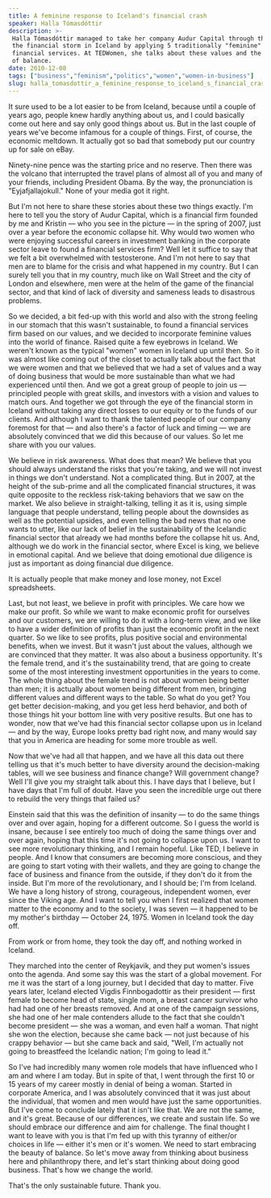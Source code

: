```yaml
---
title: A feminine response to Iceland's financial crash
speaker: Halla Tómasdóttir
description: >-
 Halla Tómasdóttir managed to take her company Audur Capital through the eye of
 the financial storm in Iceland by applying 5 traditionally "feminine" values to
 financial services. At TEDWomen, she talks about these values and the importance
 of balance.
date: 2010-12-08
tags: ["business","feminism","politics","women","women-in-business"]
slug: halla_tomasdottir_a_feminine_response_to_iceland_s_financial_crash
---
```


It sure used to be a lot easier to be from Iceland, because until a couple of years ago,
people knew hardly anything about us, and I could basically come out here and say only
good things about us. But in the last couple of years we've become infamous for a couple
of things. First, of course, the economic meltdown. It actually got so bad that somebody
put our country up for sale on eBay. 

Ninety-nine pence was the starting price and no reserve. Then there was the volcano that
interrupted the travel plans of almost all of you and many of your friends, including
President Obama. By the way, the pronunciation is "Eyjafjallajokull." None of your media
got it right.

But I'm not here to share these stories about these two things exactly. I'm here to tell
you the story of Audur Capital, which is a financial firm founded by me and Kristin — who
you see in the picture — in the spring of 2007, just over a year before the economic
collapse hit. Why would two women who were enjoying successful careers in investment
banking in the corporate sector leave to found a financial services firm? Well let it
suffice to say that we felt a bit overwhelmed with testosterone. And I'm not here to say
that men are to blame for the crisis and what happened in my country. But I can surely
tell you that in my country, much like on Wall Street and the city of London and
elsewhere, men were at the helm of the game of the financial sector, and that kind of lack
of diversity and sameness leads to disastrous problems.

So we decided, a bit fed-up with this world and also with the strong feeling in our
stomach that this wasn't sustainable, to found a financial services firm based on our
values, and we decided to incorporate feminine values into the world of finance. Raised
quite a few eyebrows in Iceland. We weren't known as the typical "women" women in Iceland
up until then. So it was almost like coming out of the closet to actually talk about the
fact that we were women and that we believed that we had a set of values and a way of
doing business that would be more sustainable than what we had experienced until then. And
we got a great group of people to join us — principled people with great skills, and
investors with a vision and values to match ours. And together we got through the eye of
the financial storm in Iceland without taking any direct losses to our equity or to the
funds of our clients. And although I want to thank the talented people of our company
foremost for that — and also there's a factor of luck and timing — we are absolutely
convinced that we did this because of our values. So let me share with you our
values.

We believe in risk awareness. What does that mean? We believe that you should always
understand the risks that you're taking, and we will not invest in things we don't
understand. Not a complicated thing. But in 2007, at the height of the sub-prime and all
the complicated financial structures, it was quite opposite to the reckless risk-taking
behaviors that we saw on the market. We also believe in straight-talking, telling it as it
is, using simple language that people understand, telling people about the downsides as
well as the potential upsides, and even telling the bad news that no one wants to utter,
like our lack of belief in the sustainability of the Icelandic financial sector that
already we had months before the collapse hit us. And, although we do work in the
financial sector, where Excel is king, we believe in emotional capital. And we believe
that doing emotional due diligence is just as important as doing financial due
diligence.

It is actually people that make money and lose money, not Excel spreadsheets.

Last, but not least, we believe in profit with principles. We care how we make our profit.
So while we want to make economic profit for ourselves and our customers, we are willing
to do it with a long-term view, and we like to have a wider definition of profits than
just the economic profit in the next quarter. So we like to see profits, plus positive
social and environmental benefits, when we invest. But it wasn't just about the values,
although we are convinced that they matter. It was also about a business opportunity. It's
the female trend, and it's the sustainability trend, that are going to create some of the
most interesting investment opportunities in the years to come. The whole thing about the
female trend is not about women being better than men; it is actually about women being
different from men, bringing different values and different ways to the table. So what do
you get? You get better decision-making, and you get less herd behavior, and both of those
things hit your bottom line with very positive results. But one has to wonder, now that
we've had this financial sector collapse upon us in Iceland — and by the way, Europe looks
pretty bad right now, and many would say that you in America are heading for some more
trouble as well.

Now that we've had all that happen, and we have all this data out there telling us that
it's much better to have diversity around the decision-making tables, will we see business
and finance change? Will government change? Well I'll give you my straight talk about this.
I have days that I believe, but I have days that I'm full of doubt. Have you seen the
incredible urge out there to rebuild the very things that failed us? 

Einstein said that this was the definition of insanity — to do the same things over and
over again, hoping for a different outcome. So I guess the world is insane, because I see
entirely too much of doing the same things over and over again, hoping that this time it's
not going to collapse upon us. I want to see more revolutionary thinking, and I remain
hopeful. Like TED, I believe in people. And I know that consumers are becoming more
conscious, and they are going to start voting with their wallets, and they are going to
change the face of business and finance from the outside, if they don't do it from the
inside. But I'm more of the revolutionary, and I should be; I'm from Iceland. We have a
long history of strong, courageous, independent women, ever since the Viking age. And I
want to tell you when I first realized that women matter to the economy and to the
society, I was seven — it happened to be my mother's birthday — October 24, 1975. Women in
Iceland took the day off.

From work or from home, they took the day off, and nothing worked in Iceland.

They marched into the center of Reykjavik, and they put women's issues onto the agenda.
And some say this was the start of a global movement. For me it was the start of a long
journey, but I decided that day to matter. Five years later, Iceland elected Vigdis
Finnbogadottir as their president — first female to become head of state, single mom, a
breast cancer survivor who had had one of her breasts removed. And at one of the campaign
sessions, she had one of her male contenders allude to the fact that she couldn't become
president — she was a woman, and even half a woman. That night she won the election,
because she came back — not just because of his crappy behavior — but she came back and
said, "Well, I'm actually not going to breastfeed the Icelandic nation; I'm going to lead
it."

So I've had incredibly many women role models that have influenced who I am and where I am
today. But in spite of that, I went through the first 10 or 15 years of my career mostly
in denial of being a woman. Started in corporate America, and I was absolutely convinced
that it was just about the individual, that women and men would have just the same
opportunities. But I've come to conclude lately that it isn't like that. We are not the
same, and it's great. Because of our differences, we create and sustain life. So we should
embrace our difference and aim for challenge. The final thought I want to leave with you is
that I'm fed up with this tyranny of either/or choices in life — either it's men or it's
women. We need to start embracing the beauty of balance. So let's move away from thinking
about business here and philanthropy there, and let's start thinking about doing good
business. That's how we change the world.

That's the only sustainable future. Thank you.

<!--
ad_duration=3.33
event="TEDWomen 2010"
external_start_time=0
intro_duration=11.82
is_subtitle_required="False"
is_talk_featured="True"
language="en"
language_swap="False"
native_language="en"
number_of_related_talks=6
number_of_speakers=1
number_of_subtitled_videos=28
number_of_tags=5
number_of_talk_download_languages=28
number_of_talk_more_resources=0
number_of_talk_recommendations=0
number_of_talks_take_actions=0
post_ad_duration=0.83
published_timestamp="2010-12-08 18:49:00"
recording_date="2010-12-08"
speaker_description="Change catalyst"
speaker_is_published=1
speaker_name="Halla Tómasdóttir"
talk_name="A feminine response to Iceland's financial crash"
talks_tags=["business","feminism","politics","women","women-in-business"]
url_audio="https://download.ted.com/talks/HallaTomasdottir_2010W.mp3?apikey=acme-roadrunner"
url_photo_speaker="https://pe.tedcdn.com/images/ted/724fc62755c3fa954e2dd4eee3768881156d15a3_254x191.jpg"
url_photo_talk="https://pe.tedcdn.com/images/ted/ef8e06668ca37fa0fe48c9cd01daa43185e20b28_800x600.jpg"
url_webpage="https://www.ted.com/talks/halla_tomasdottir_a_feminine_response_to_iceland_s_financial_crash"
video_type_name="TED Stage Talk"
-->